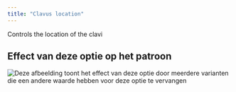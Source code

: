 ```yaml
---
title: "Clavus location"
---
```


Controls the location of the clavi

## Effect van deze optie op het patroon

![Deze afbeelding toont het effect van deze optie door meerdere varianten die een andere waarde hebben voor deze optie te vervangen](tiberius_clavuslocation_sample.svg "Effect van deze optie op het patroon")
